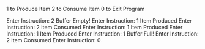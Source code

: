 1 to Produce Item
2 to Consume Item
0 to Exit Program

Enter Instruction: 2
Buffer Empty!
Enter Instruction: 1
Item Produced
Enter Instruction: 2
Item Consumed
Enter Instruction: 1
Item Produced
Enter Instruction: 1
Item Produced
Enter Instruction: 1
Buffer Full!
Enter Instruction: 2
Item Consumed
Enter Instruction: 0
